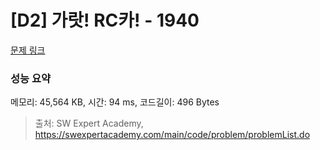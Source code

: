 # [D2] 가랏! RC카! - 1940 

[문제 링크](https://swexpertacademy.com/main/code/problem/problemDetail.do?contestProbId=AV5PjMgaALgDFAUq) 

### 성능 요약

메모리: 45,564 KB, 시간: 94 ms, 코드길이: 496 Bytes



> 출처: SW Expert Academy, https://swexpertacademy.com/main/code/problem/problemList.do